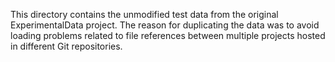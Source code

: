 This directory contains the unmodified test data from the original ExperimentalData project. The reason for duplicating the data was to avoid loading problems related to file references between multiple projects hosted in different Git repositories.